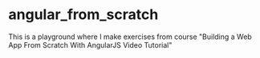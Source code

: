 # angular_from_scratch
This is a playground where I make exercises from course "Building a Web App From Scratch With AngularJS Video Tutorial"
